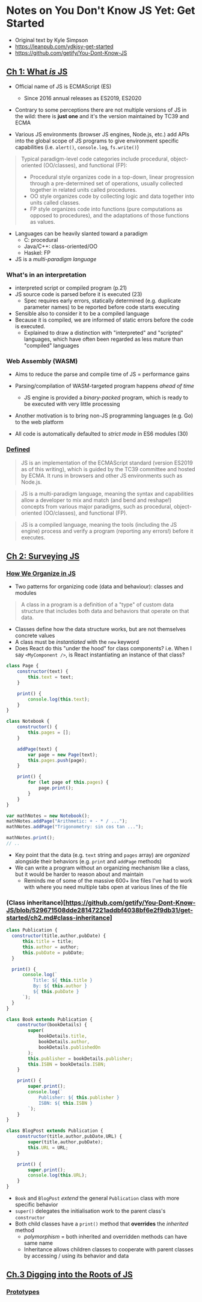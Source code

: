 # Notes on You Don't Know JS Yet: Get Started

- Original text by Kyle Simpson
- https://leanpub.com/ydkjsy-get-started
- https://github.com/getify/You-Dont-Know-JS

## [Ch 1: What _is_ JS](https://github.com/getify/You-Dont-Know-JS/blob/529671508dde28147221addbf4038bf6e2f9db31/get-started/ch1.md)

- Official name of JS is ECMAScript (ES)
    - Since 2016 annual releases as ES2019, ES2020
- Contrary to some perceptions there are not multiple versions of JS in the wild: there is __just one__ and it's the version maintained by TC39 and ECMA

- Various JS environments (browser JS engines, Node.js, etc.) add APIs into the global scope of JS programs to give environment specific capabilities (i.e. `alert()`, `console.log`, `fs.write()`)

> Typical paradigm-level code categories include procedural, object-oriented (OO/classes), and functional (FP):
> - Procedural style organizes code in a top-down, linear progression through a pre-determined set of operations, usually collected together in related units called procedures.
> - OO style organizes code by collecting logic and data together into units called classes.
> - FP style organizes code into functions (pure computations as opposed to procedures), and the adaptations of those functions as values.

- Languages can be heavily slanted toward a paradigm
  - C: procedural
  - Java/C++: class-oriented/OO
  - Haskel: FP
- JS is a _multi-paradigm language_

### What's in an interpretation
- interpreted script or compiled program (p.21)
- JS source code is parsed before it is executed (23)
  - Spec requires early errors, statically determined (e.g. duplicate parameter names) to be reported before code starts executing
- Sensible also to consider it to be a compiled language
- Because it is compiled, we are informed of static errors before the code is executed.
  - Explained to draw a distinction with "interpreted" and "scripted" languages, which have often been regarded as less mature than "compiled" languages

### Web Assembly (WASM)
- Aims to reduce the parse and compile time of JS = performance gains
- Parsing/compilation  of WASM-targeted program happens _ahead of time_
  - JS engine is provided a _binary-packed_ program, which is ready to be executed with very little processing
- Another motivation is to bring non-JS programming languages (e.g. Go) to the web platform

- All code is automatically defaulted to _strict mode_ in ES6 modules (30)


### [Defined](https://github.com/getify/You-Dont-Know-JS/blob/529671508dde28147221addbf4038bf6e2f9db31/get-started/ch1.md#defined) 
> JS is an implementation of the ECMAScript standard (version ES2019 as of this writing), which is guided by the TC39 committee and hosted by ECMA. It runs in browsers and other JS environments such as Node.js.

> JS is a multi-paradigm language, meaning the syntax and capabilities allow a developer to mix and match (and bend and reshape!) concepts from various major paradigms, such as procedural, object-oriented (OO/classes), and functional (FP).

> JS is a compiled language, meaning the tools (including the JS engine) process and verify a program (reporting any errors!) before it executes.

## [Ch 2: Surveying JS](https://github.com/getify/You-Dont-Know-JS/blob/529671508dde28147221addbf4038bf6e2f9db31/get-started/ch2.md)

### [How We Organize in JS](https://github.com/getify/You-Dont-Know-JS/blob/529671508dde28147221addbf4038bf6e2f9db31/get-started/ch2.md#how-we-organize-in-js)

- Two patterns for organizing code (data and behaviour): classes and modules
> A class in a program is a definition of a "type" of custom data structure that includes both data and behaviors that operate on that data. 
- Classes define how the data structure works, but are not themselves concrete values 
 - A class must be _instantiated_ with the `new` keyword
 - Does React do this "under the hood" for class components? i.e. When I say `<MyComponent />`, is React instantiating an instance of that class?

```js
class Page {
    constructor(text) {
        this.text = text;
    }

    print() {
        console.log(this.text);
    }
}

class Notebook {
    constructor() {
        this.pages = [];
    }

    addPage(text) {
        var page = new Page(text);
        this.pages.push(page);
    }

    print() {
        for (let page of this.pages) {
            page.print();
        }
    }
}

var mathNotes = new Notebook();
mathNotes.addPage("Arithmetic: + - * / ...");
mathNotes.addPage("Trigonometry: sin cos tan ...");

mathNotes.print();
// ..
```

- Key point that the data (e.g. `text` string and `pages` array) are _organized_ alongside their behaviors (e.g. `print` and `addPage` methods)
- We can write a program without an organizing mechanism like a class, but it would be harder to reason about and maintain
  - Reminds me of some of the massive 600+ line files I've had to work with where you need multiple tabs open at various lines of the file

### (Class inheritance)[https://github.com/getify/You-Dont-Know-JS/blob/529671508dde28147221addbf4038bf6e2f9db31/get-started/ch2.md#class-inheritance]

```js
class Publication {
  constructor(title,author,pubDate) {
      this.title = title;
      this.author = author;
      this.pubDate = pubDate;
  }

  print() {
      console.log(`
          Title: ${ this.title }
          By: ${ this.author }
          ${ this.pubDate }
      `);
  }
}
```

```js
class Book extends Publication {
    constructor(bookDetails) {
        super(
            bookDetails.title,
            bookDetails.author,
            bookDetails.publishedOn
        );
        this.publisher = bookDetails.publisher;
        this.ISBN = bookDetails.ISBN;
    }

    print() {
        super.print();
        console.log(`
            Publisher: ${ this.publisher }
            ISBN: ${ this.ISBN }
        `);
    }
}

class BlogPost extends Publication {
    constructor(title,author,pubDate,URL) {
        super(title,author,pubDate);
        this.URL = URL;
    }

    print() {
        super.print();
        console.log(this.URL);
    }
}
```

- `Book` and `BlogPost` _extend_ the general `Publication` class with more specific behavior
- `super()` delegates the initialisation work to the parent class's `constructor`
- Both child classes have a `print()` method that __overrides__ the _inherited_ method 
  - _polymorphism_ = both inherited and overridden methods can have same name 
  - Inheritance allows children classes to cooperate with parent classes by accessing / using its behavior and data

## [Ch.3 Digging into the Roots of JS](https://github.com/getify/You-Dont-Know-JS/blob/529671508dde28147221addbf4038bf6e2f9db31/get-started/ch3.md)

### [Prototypes](https://github.com/getify/You-Dont-Know-JS/blob/529671508dde28147221addbf4038bf6e2f9db31/get-started/ch3.md#prototypes)